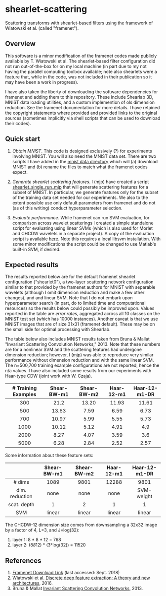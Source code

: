 # shearlet-scattering
Scattering transforms with shearlet-based filters using the framework of Wiatowski et al.  (called "framenet").


## Overview
This software is a minor modification of the framenet codes made publicly available by T. Wiatowski et al.  The shearlet-based filter configuration did not run out-of-the-box for on my local machine (in part due to my not having the parallel computing toolbox available; note also shearlets were a feature that, while in the code, was not included in their publication so it may have been a work in progress).  

I have also taken the liberty of downloading the software dependencies for framenet and adding them to this repository.  These include Shearlab 3D, MNIST data loading utilities, and a custom implemention of ols dimension reduction.  See the framenet documentation for more details.  I have retained the copyright statements where provided and provided links to the original sources (sometimes implicitly via shell scripts that can be used to download their codes).

## Quick start

1.  *Obtain MNIST*.  This code is designed exclusively (?) for experiments involving MNIST. You will also need the MNIST data set.  There are two scripts I have added in  the [mnist data directory](./src/framenet/MNIST_dataset) which will (a) download MNIST and (b) rename the files to match what the framenet codes expect.  

2.  *Generate shearlet scattering features*.  I (mjp) have created a script [shearlet_single_run_mjp](./src/framenet/shearlet_single_run_mjp.m) that will generate scattering features for a subset of MNIST.  In particular, we generate features only for the subset of the training data set needed for our experiments.  We also to the extent possible use only default parameters from framenet and do not (as of this writing) conduct hyperparameter selection.

3.  *Evaluate performance*.  While framenet can run SVM evaluation, for comparison across wavelet scatterings I created a simple standalone script for evaluating using linear SVMs (which is also used for Morlet and CHCDW wavelets in a separate project).  A copy of the evaluation script is available [here](./src/evaluation/classify_main.m).  Note this requires a local libsvm installation.  With some minor modifications the script could be changed to use Matlab's built-in SVM, if desired.

## Expected results

The results reported below are for the default framenet shearlet configuration ("shearlet0"), a two-layer scattering network configuration similar to that provided by the framenet authors for MNIST with separable wavelets (although I omit dimension reduction and make a few other changes), and and linear SVM.  Note that I do not embark upon hyperparameter search (in part, do to limited time and computational resources) so the results below could possibly be improved upon.  Values reported in the table are *error rates*, aggregated across all 10 classes on the MNIST test set (which has 10000 instances).
Another caveat is that we use MNIST images that are of size 31x31 (framenet default).  These may be on the small side for optimal processing with Shearlab.

The table below also includes MNIST results taken from Bruna & Mallat "Invariant Scattering Convolution Networks," 2013.  Note that these numbers are for a nonlinear SVM and the scattering features had undergone dimension reduction; however, I (mjp) was able to reproduce very similar performance without dimension reduction and with the same linear SVM.  The n=500,700 training example configurations are not reported, hence the n/a values.  I have also included some results from our experiments with Haar-type CDW (joint work with W. Czaja).


| # Training Examples | Shear-BW-m1 | Shear-BW-m2 | Haar-12-m1 | Haar-12-m1-DR  |
|      :---:          |   :---:     |    :---:    |   :---:    | :---:          |
|    300              |   21.2      |   13.20     |    11.93   | 11.61          |
|    500              |   13.63     |  7.59       |   6.59     | 6.73           |
|    700              |   10.97     |   5.99      |    5.55    |  5.73          |
|    1000             |   10.12     |  5.12       |     4.91   |   4.9          |
|    2000             |   8.27      |  4.07       |     3.59   |   3.6          |
|    5000             |   6.28      |  2.84       |     2.52   |   2.57         |

Some information about these feature sets:

|                | Shear-BW-m1 | Shear-BW-m2 |  Haar-12-m1 | Haar-12-m1-DR |
|  :---:         | :---:       |     :---:   |  :---:      |  :---:        |
|  # dims        | 1089        | 9801        |  12288      |  9801         |
| dim. reduction | none        | none        |  none       | SVM-weight    | 
| scat. depth    | 1           |   2         |   1         | 1             | 
| SVM            | linear      | linear      |  linear     | linear        | 

The CHCDW-12 dimension size comes from downsampling a 32x32 image by a factor of 4, L=3, and J=log(32):
1. layer 1: 8 * 8 * 12 = 768
2. layer 2: (8*8*12) * (3*log(32)) = 11520

## References

1.  [Framenet Download Link](https://www.nari.ee.ethz.ch/commth/research/downloads/dl_feat_extract.html) (last accessed: Sept. 2018)
2.  Wiatowski et al. [Discrete deep feature extraction: A theory and new architectures](https://www.nari.ee.ethz.ch/commth/pubs/p/ICML2016), 2016.
3.  Bruna & Mallat [Invariant Scattering Convolution Networks](https://www.di.ens.fr/~mallat/papiers/Bruna-Mallat-Pami-Scat.pdf), 2013.

